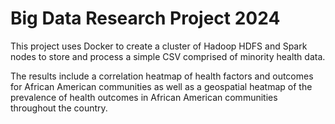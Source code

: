 # Big Data Research Project 2024

This project uses Docker to create a cluster of Hadoop HDFS and Spark nodes to store and process a simple CSV comprised of minority health data. 

The results include a correlation heatmap of health factors and outcomes for African American communities as well as a geospatial heatmap of the prevalence of health outcomes in African American communities throughout the country.
